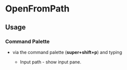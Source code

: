 OpenFromPath
========================

## Usage

### Command Palette

* via the command palette (**super+shift+p**) and typing

    * Input path - show input pane.